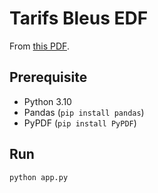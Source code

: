 # Tarifs Bleus EDF

From [this PDF](https://particulier.edf.fr/content/dam/2-Actifs/Documents/Offres/Grille_prix_Tarif_Bleu.pdf).

## Prerequisite

* Python 3.10
* Pandas (`pip install pandas`)
* PyPDF (`pip install PyPDF`)

## Run

```bash
python app.py
```

